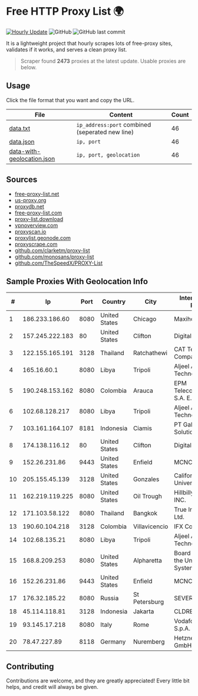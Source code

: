 
# Free HTTP Proxy List 🌍

[![Hourly Update](https://github.com/mertguvencli/http-proxy-list/actions/workflows/main.yml/badge.svg?branch=main)](https://github.com/mertguvencli/http-proxy-list/actions/workflows/main.yml)
![GitHub](https://img.shields.io/github/license/mertguvencli/http-proxy-list)
![GitHub last commit](https://img.shields.io/github/last-commit/mertguvencli/http-proxy-list)

It is a lightweight project that hourly scrapes lots of free-proxy sites, validates if it works, and serves a clean proxy list.


> Scraper found **2473** proxies at the latest update. Usable proxies are below.

## Usage

Click the file format that you want and copy the URL.


|File|Content|Count|
|----|-------|-----|
|[data.txt](https://raw.githubusercontent.com/mertguvencli/http-proxy-list/main/proxy-list/data.txt)|`ip_address:port` combined (seperated new line)|46|
|[data.json](https://raw.githubusercontent.com/mertguvencli/http-proxy-list/main/proxy-list/data.json)|`ip, port`|46|
|[data-with-geolocation.json](https://raw.githubusercontent.com/mertguvencli/http-proxy-list/main/proxy-list/data-with-geolocation.json)|`ip, port, geolocation`|46|

## Sources

* [free-proxy-list.net](https://free-proxy-list.net)
* [us-proxy.org](https://www.us-proxy.org)
* [proxydb.net](http://proxydb.net)
* [free-proxy-list.com](https://free-proxy-list.com/?page=&port=&type%5B%5D=http&type%5B%5D=https&up_time=0&search=Search)
* [proxy-list.download](https://www.proxy-list.download/HTTP)
* [vpnoverview.com](https://vpnoverview.com/privacy/anonymous-browsing/free-proxy-servers)
* [proxyscan.io](https://www.proxyscan.io)
* [proxylist.geonode.com](https://proxylist.geonode.com/api/proxy-list?limit=300&page=1&sort_by=lastChecked&sort_type=desc&protocols=http,https)
* [proxyscrape.com](https://api.proxyscrape.com/v2/?request=displayproxies&protocol=http&timeout=10000&country=all&ssl=all&anonymity=all)
* [github.com/clarketm/proxy-list](https://raw.githubusercontent.com/clarketm/proxy-list/master/proxy-list-raw.txt)
* [github.com/monosans/proxy-list](https://raw.githubusercontent.com/monosans/proxy-list/main/proxies/http.txt)
* [github.com/TheSpeedX/PROXY-List](https://raw.githubusercontent.com/TheSpeedX/PROXY-List/master/http.txt)


## Sample Proxies With Geolocation Info

|#|Ip|Port|Country|City|Internet Service Provider|
|-|--|----|-------|----|-------------------------|
|1|186.233.186.60|8080|United States|Chicago|Maxihost LTDA|
|2|157.245.222.183|80|United States|Clifton|DigitalOcean, LLC|
|3|122.155.165.191|3128|Thailand|Ratchathewi|CAT Telecom Public Company Limited|
|4|165.16.60.1|8080|Libya|Tripoli|Aljeel Aljadeed For Technology|
|5|190.248.153.162|8080|Colombia|Arauca|EPM Telecomunicaciones S.A. E.S.P.|
|6|102.68.128.217|8080|Libya|Tripoli|Aljeel Aljadeed For Technology|
|7|103.161.164.107|8181|Indonesia|Ciamis|PT Galuh Multidata Solution|
|8|174.138.116.12|80|United States|Clifton|DigitalOcean, LLC|
|9|152.26.231.86|9443|United States|Enfield|MCNC|
|10|205.155.45.139|3128|United States|Gonzales|California State University Network|
|11|162.219.119.225|8080|United States|Oil Trough|Hillbilly Wireless INC.|
|12|171.103.58.122|8080|Thailand|Bangkok|True Internet Co., Ltd.|
|13|190.60.104.218|3128|Colombia|Villavicencio|IFX Corporation|
|14|102.68.135.21|8080|Libya|Tripoli|Aljeel Aljadeed For Technology|
|15|168.8.209.253|8080|United States|Alpharetta|Board of Regents of the University System of Georgia|
|16|152.26.231.86|9443|United States|Enfield|MCNC|
|17|176.32.185.22|8080|Russia|St Petersburg|SEVEREN|
|18|45.114.118.81|3128|Indonesia|Jakarta|CLDREU|
|19|93.145.17.218|8080|Italy|Rome|Vodafone Italia S.p.A.|
|20|78.47.227.89|8118|Germany|Nuremberg|Hetzner Online GmbH|



## Contributing

Contributions are welcome, and they are greatly appreciated! Every
little bit helps, and credit will always be given.

